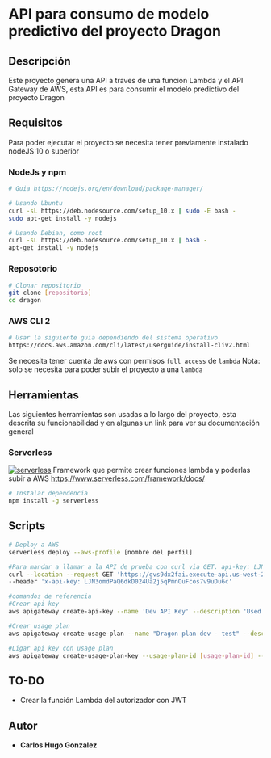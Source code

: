 # API para consumo de modelo predictivo del proyecto Dragon

## Descripción

Este proyecto genera una API a traves de una función Lambda y el API Gateway de AWS, esta API es para consumir el modelo predictivo del proyecto Dragon

## Requisitos

Para poder ejecutar el proyecto se necesita tener previamente instalado nodeJS 10 o superior

### NodeJs y npm

```bash
# Guia https://nodejs.org/en/download/package-manager/

# Usando Ubuntu
curl -sL https://deb.nodesource.com/setup_10.x | sudo -E bash -
sudo apt-get install -y nodejs

# Usando Debian, como root
curl -sL https://deb.nodesource.com/setup_10.x | bash -
apt-get install -y nodejs
```

### Reposotorio

```bash
# Clonar repositorio
git clone [repositorio]
cd dragon

```

### AWS CLI 2

```bash
# Usar la siguiente guia dependiendo del sistema operativo
https://docs.aws.amazon.com/cli/latest/userguide/install-cliv2.html
```

Se necesita tener cuenta de aws con permisos `full access` de `lambda`
Nota: solo se necesita para poder subir el proyecto a una `lambda`

## Herramientas

Las siguientes herramientas son usadas a lo largo del proyecto, esta descrita su funcionabilidad y en algunas un link para ver su documentación general

### Serverless

[![serverless](http://public.serverless.com/badges/v3.svg)](http://www.serverless.com)
Framework que permite crear funciones lambda y poderlas subir a AWS
<https://www.serverless.com/framework/docs/>

```bash
# Instalar dependencia
npm install -g serverless
```

## Scripts

```bash
# Deploy a AWS
serverless deploy --aws-profile [nombre del perfil]

#Para mandar a llamar a la API de prueba con curl via GET. api-key: LJN3omdPaQ6dkD024Ua2j5qPmnOuFcos7v9uDu6c, parametros: number1 y number2
curl --location --request GET 'https://gvs9dx2fai.execute-api.us-west-2.amazonaws.com/dev/model?number1=2&number2=3' \
--header 'x-api-key: LJN3omdPaQ6dkD024Ua2j5qPmnOuFcos7v9uDu6c'

#comandos de referencia
#Crear api key
aws apigateway create-api-key --name 'Dev API Key' --description 'Used for development' --enabled --stage-keys restApiId='[restApiId]',stageName='dev' --profile [profile]

#Crear usage plan
aws apigateway create-usage-plan --name "Dragon plan dev - test" --description "Dragon plan dev -test" --api-stages apiId=[apiId],stage=dev --throttle burstLimit=1000,rateLimit=1000 --quota limit=86400000,offset=0,period=DAY --profile [profile]

#Ligar api key con usage plan
aws apigateway create-usage-plan-key --usage-plan-id [usage-plan-id] --key-type "API_KEY" --key-id [key-id]  --profile [profile]

```

## TO-DO

- Crear la función Lambda del autorizador con JWT


## Autor

- **Carlos Hugo Gonzalez**

